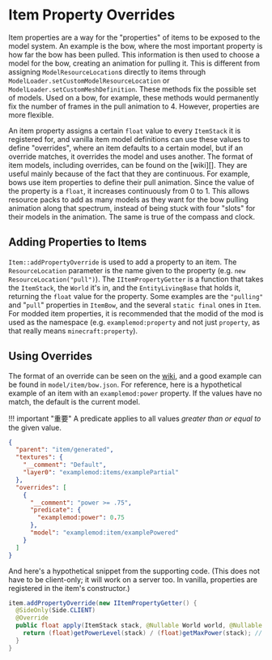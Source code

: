 Item Property Overrides
=======================

Item properties are a way for the "properties" of items to be exposed to the model system. An example is the bow, where the most important property is how far the bow has been pulled. This information is then used to choose a model for the bow, creating an animation for pulling it. This is different from assigning `ModelResourceLocation`s directly to items through `ModelLoader.setCustomModelResourceLocation` or `ModelLoader.setCustomMeshDefinition`. These methods fix the possible set of models. Used on a bow, for example, these methods would permanently fix the number of frames in the pull animation to 4. However, properties are more flexible.

An item property assigns a certain `float` value to every `ItemStack` it is registered for, and vanilla item model definitions can use these values to define "overrides", where an item defaults to a certain model, but if an override matches, it overrides the model and uses another. The format of item models, including overrides, can be found on the [wiki][]. They are useful mainly because of the fact that they are continuous. For example, bows use item properties to define their pull animation. Since the value of the property is a `float`, it increases continuously from 0 to 1. This allows resource packs to add as many models as they want for the bow pulling animation along that spectrum, instead of being stuck with four "slots" for their models in the animation. The same is true of the compass and clock.

Adding Properties to Items
--------------------------

`Item::addPropertyOverride` is used to add a property to an item. The `ResourceLocation` parameter is the name given to the property (e.g. `new ResourceLocation("pull")`). The `IItemPropertyGetter` is a function that takes the `ItemStack`, the `World` it's in, and the `EntityLivingBase` that holds it, returning the `float` value for the property. Some examples are the `"pulling"` and "`pull`" properties in `ItemBow`, and the several `static final` ones in `Item`. For modded item properties, it is recommended that the modid of the mod is used as the namespace (e.g. `examplemod:property` and not just `property`, as that really means `minecraft:property`).

Using Overrides
---------------

The format of an override can be seen on the [wiki][format], and a good example can be found in `model/item/bow.json`. For reference, here is a hypothetical example of an item with an `examplemod:power` property. If the values have no match, the default is the current model.

!!! important "重要"
    A predicate applies to all values *greater than or equal to* the given value.

```json
{
  "parent": "item/generated",
  "textures": {
    "__comment": "Default",
    "layer0": "examplemod:items/examplePartial"
  },
  "overrides": [
    {
      "__comment": "power >= .75",
      "predicate": {
        "examplemod:power": 0.75
      },
      "model": "examplemod:item/examplePowered"
    }
  ]
}
```

And here's a hypothetical snippet from the supporting code. (This does not have to be client-only; it will work on a server too. In vanilla, properties are registered in the item's constructor.)

```java
item.addPropertyOverride(new IItemPropertyGetter() {
  @SideOnly(Side.CLIENT)
  @Override
  public float apply(ItemStack stack, @Nullable World world, @Nullable EntityLivingBase entity) {
    return (float)getPowerLevel(stack) / (float)getMaxPower(stack); // Some external methods
  }
}
```

[format]: https://minecraft.gamepedia.com/Model#Item_models
